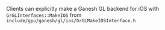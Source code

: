 Clients can explicitly make a Ganesh GL backend for iOS with
`GrGLInterfaces::MakeIOS` from `include/gpu/ganesh/gl/ios/GrGLMakeIOSInterface.h`
